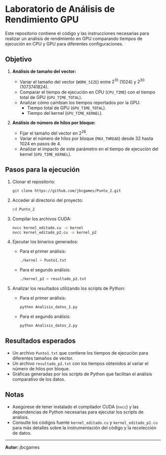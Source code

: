 # Laboratorio de Análisis de Rendimiento GPU

Este repositorio contiene el código y las instrucciones necesarias para realizar un análisis de rendimiento en GPU comparando tiempos de ejecución en CPU y GPU para diferentes configuraciones.

## Objetivo

1. **Análisis de tamaño del vector:**
   - Variar el tamaño del vector (`WORK_SIZE`) entre $2^{10}$ (1024) y $2^{30}$ (1073741824).
   - Comparar el tiempo de ejecución en CPU (`CPU_TIME`) con el tiempo total de GPU (`GPU_TIME_TOTAL`).
   - Analizar cómo cambian los tiempos reportados por la GPU:
     - Tiempo total de GPU (`GPU_TIME_TOTAL`).
     - Tiempo del kernel (`GPU_TIME_KERNEL`).

2. **Análisis de número de hilos por bloque:**
   - Fijar el tamaño del vector en $2^{28}$.
   - Variar el número de hilos por bloque (`MAX_THREAD`) desde 32 hasta 1024 en pasos de 4.
   - Analizar el impacto de este parámetro en el tiempo de ejecución del kernel (`GPU_TIME_KERNEL`).

## Pasos para la ejecución

1. Clonar el repositorio:
   ```bash
   git clone https://github.com/jbcgames/Punto_2.git
   ```

2. Acceder al directorio del proyecto:
   ```bash
   cd Punto_2
   ```

3. Compilar los archivos CUDA:
   ```bash
   nvcc kernel_editado.cu -o kernel
   nvcc kernel_editado_p2.cu -o kernel_p2
   ```

4. Ejecutar los binarios generados:
   - Para el primer análisis:
     ```bash
     ./kernel > Punto1.txt
     ```
   - Para el segundo análisis:
     ```bash
     ./kernel_p2 > resultado_p2.txt
     ```

5. Analizar los resultados utilizando los scripts de Python:
   - Para el primer análisis:
     ```bash
     python Analisis_datos_1.py
     ```
   - Para el segundo análisis:
     ```bash
     python Analisis_datos_2.py
     ```

## Resultados esperados

- Un archivo `Punto1.txt` que contiene los tiempos de ejecución para diferentes tamaños de vector.
- Un archivo `resultado_p2.txt` con los tiempos obtenidos al variar el número de hilos por bloque.
- Gráficas generadas por los scripts de Python que facilitan el análisis comparativo de los datos.

## Notas
- Asegúrese de tener instalado el compilador CUDA (`nvcc`) y las dependencias de Python necesarias para ejecutar los scripts de análisis.
- Consulte los códigos fuente `kernel_editado.cu` y `kernel_editado_p2.cu` para más detalles sobre la instrumentación del código y la recolección de datos.

---
**Autor:** jbcgames

